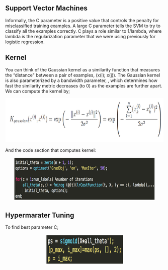 ## Support Vector Machines


Informally, the C parameter is a positive value that controls the penalty for misclassified training examples. A large C parameter tells the SVM to try to classify all the examples correctly. C plays a role
similar to 1/lambda, where lambda is the regularization parameter that we were using previously for logistic regression.


## Kernel


You can think of the Gaussian kernel as a similarity function that measures the “distance" between a pair of examples, (x(i); x(j)). The Gaussian kernel is also parameterized by a bandwidth parameter, , which determines how fast the similarity metric decreases (to 0) as the examples are further apart. We can compute the kernel by;


<p align="center">
    <img src="https://github.com/yilmazvolkan/CourseraML/blob/master/Weeks/Week6/Res/1.png" width="550" height="140">
</p>


And the code section that computes kernel:


<p align="center">
    <img src="https://github.com/yilmazvolkan/CourseraML/blob/master/Weeks/Week3/Res/2.png" width="450" height="140">
</p>


## Hypermarater Tuning


To find best parameter C;


<p align="center">
    <img src="https://github.com/yilmazvolkan/CourseraML/blob/master/Weeks/Week3/Res/3.png" width="250" height="100">
</p>
